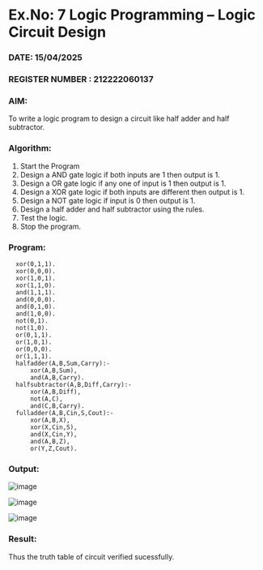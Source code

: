 # Ex.No: 7  Logic Programming –  Logic Circuit Design
### DATE: 15/04/2025                                                                         
### REGISTER NUMBER : 212222060137
### AIM: 
To write a logic program to design a circuit like half adder and half subtractor.
###  Algorithm:
1. Start the Program
2. Design a AND gate logic if both inputs are 1 then output is 1.
3. Design a OR gate logic if any one of input is 1 then output is 1.
4. Design a XOR gate logic if both inputs are different then output is 1.
5. Design a NOT gate logic if input is 0 then output is 1.
6. Design a half adder and half subtractor using the rules.
7. Test the logic.
8. Stop the program.

### Program:

      xor(0,1,1).
      xor(0,0,0).
      xor(1,0,1).
      xor(1,1,0).
      and(1,1,1).
      and(0,0,0).
      and(0,1,0).
      and(1,0,0).
      not(0,1).
      not(1,0).
      or(0,1,1).
      or(1,0,1).
      or(0,0,0).
      or(1,1,1).
      halfadder(A,B,Sum,Carry):-
          xor(A,B,Sum),
          and(A,B,Carry).
      halfsubtractor(A,B,Diff,Carry):-
          xor(A,B,Diff),
          not(A,C),
          and(C,B,Carry).
      fulladder(A,B,Cin,S,Cout):-
          xor(A,B,X),
          xor(X,Cin,S),
          and(X,Cin,Y),
          and(A,B,Z),
          or(Y,Z,Cout).

### Output:
![image](https://github.com/user-attachments/assets/6d8cfe78-a10f-43ce-99cd-5878787786d7)

![image](https://github.com/user-attachments/assets/a1fbb8aa-beee-4d3f-822a-6d5432035903)

![image](https://github.com/user-attachments/assets/98328fe0-70c8-4a41-95d5-fa98712678a2)


### Result:
Thus the truth table of circuit verified sucessfully.
